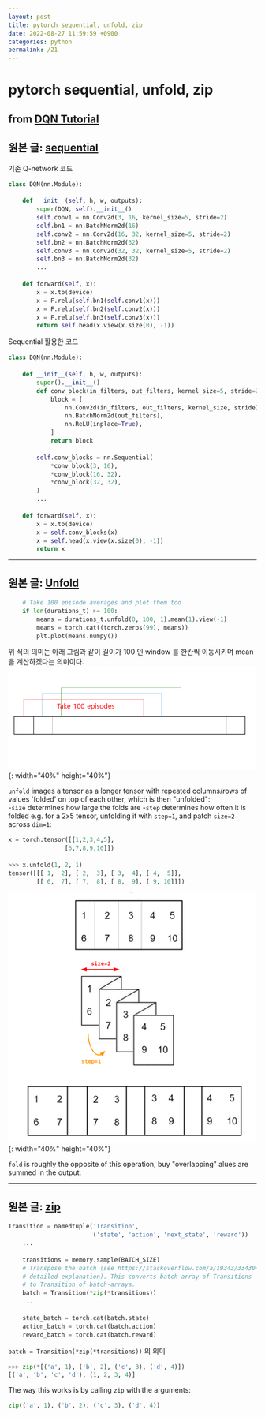 ```yaml
---
layout: post
title: pytorch sequential, unfold, zip
date: 2022-08-27 11:59:59 +0900
categories: python
permalink: /21
---
```


# pytorch sequential, unfold, zip

## from [DQN Tutorial](https://pytorch.org/tutorials/intermediate/reinforcement_q_learning.html)

## 원본 글: [sequential](https://github.com/eriklindernoren/PyTorch-GAN/blob/master/implementations/infogan/infogan.py)

기존 Q-network 코드 <br>
```python
class DQN(nn.Module):

    def __init__(self, h, w, outputs):
        super(DQN, self).__init__()
        self.conv1 = nn.Conv2d(3, 16, kernel_size=5, stride=2)
        self.bn1 = nn.BatchNorm2d(16)
        self.conv2 = nn.Conv2d(16, 32, kernel_size=5, stride=2)
        self.bn2 = nn.BatchNorm2d(32)
        self.conv3 = nn.Conv2d(32, 32, kernel_size=5, stride=2)
        self.bn3 = nn.BatchNorm2d(32)
        ...

    def forward(self, x):
        x = x.to(device)
        x = F.relu(self.bn1(self.conv1(x)))
        x = F.relu(self.bn2(self.conv2(x)))
        x = F.relu(self.bn3(self.conv3(x)))
        return self.head(x.view(x.size(0), -1))
```
Sequential 활용한 코드 <br>
```python
class DQN(nn.Module):

    def __init__(self, h, w, outputs):
        super().__init__()
        def conv_block(in_filters, out_filters, kernel_size=5, stride=2):
            block = [
                nn.Conv2d(in_filters, out_filters, kernel_size, stride),
                nn.BatchNorm2d(out_filters),
                nn.ReLU(inplace=True),
            ]
            return block

        self.conv_blocks = nn.Sequential(
            *conv_block(3, 16),
            *conv_block(16, 32),
            *conv_block(32, 32),
        )
        ...

    def forward(self, x):
        x = x.to(device)
        x = self.conv_blocks(x)
        x = self.head(x.view(x.size(0), -1))
        return x
```

---

## 원본 글: [Unfold](https://stackoverflow.com/a/67112505)

```python
    # Take 100 episode averages and plot them too
    if len(durations_t) >= 100:
        means = durations_t.unfold(0, 100, 1).mean(1).view(-1)
        means = torch.cat((torch.zeros(99), means))
        plt.plot(means.numpy())
```
위 식의 의미는 아래 그림과 같이 길이가 100 인 window 를 한칸씩 이동시키며 mean 을 계산하겠다는 의미이다. <br> 
![](/public/img/2022-08-27-pytorchsequential,unfold,zip/2.png){: width="40%" height="40%"} <br>

```unfold``` images a tensor as a longer tensor with repeated columns/rows of values 'folded' on top of each other, which is then "unfolded": <br>
-```size``` determines how large the folds are
-```step``` determines how often it is folded
e.g. for a 2x5 tensor, unfolding it with ```step=1```, and patch ```size=2``` across ```dim=1```: <br>
```python
x = torch.tensor([[1,2,3,4,5],
                [6,7,8,9,10]])

>>> x.unfold(1, 2, 1)
tensor([[[ 1,  2], [ 2,  3], [ 3,  4], [ 4,  5]],
        [[ 6,  7], [ 7,  8], [ 8,  9], [ 9, 10]]])
```
![](/public/img/2022-08-27-pytorchsequential,unfold,zip/1.png){: width="40%" height="40%"} <br>

```fold``` is roughly the opposite of this operation, buy "overlapping" alues are summed in the output. <br>

---

## 원본 글: [zip](https://stackoverflow.com/a/67112505)

```python
Transition = namedtuple('Transition',
                        ('state', 'action', 'next_state', 'reward'))
    ...

    transitions = memory.sample(BATCH_SIZE)
    # Transpose the batch (see https://stackoverflow.com/a/19343/3343043 for
    # detailed explanation). This converts batch-array of Transitions
    # to Transition of batch-arrays.
    batch = Transition(*zip(*transitions))
    ...

    state_batch = torch.cat(batch.state)
    action_batch = torch.cat(batch.action)
    reward_batch = torch.cat(batch.reward)
```

```batch = Transition(*zip(*transitions))``` 의 의미 <br>

```python
>>> zip(*[('a', 1), ('b', 2), ('c', 3), ('d', 4)])
[('a', 'b', 'c', 'd'), (1, 2, 3, 4)]
```
The way this works is by calling ```zip``` with the arguments: <br>
```python
zip(('a', 1), ('b', 2), ('c', 3), ('d', 4))
```



